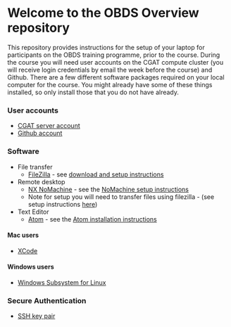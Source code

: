 # Welcome to the OBDS Overview repository

This repository provides instructions for the setup of your laptop for participants on the OBDS training programme, prior to the course.
During the course you will need user accounts on the CGAT compute cluster (you will receive login credentials by email the week before the course) and Github. 
There are a few different software packages required on your local computer for the course. 
You might already have some of these things installed, so only install those that you do not have already.

### User accounts

- [CGAT server account](cgat_login.md)
- [Github account](create_github_account.md)

### Software
- File transfer
    + [FileZilla](https://filezilla-project.org/) - see [download and setup instructions](https://github.com/OBDS-Training/OBDS_Overview/blob/master/Filezilla_instructions.pdf)
- Remote desktop 
    + [NX NoMachine](https://www.nomachine.com/) - see the [NoMachine setup instructions](nomachine_setup.pdf)
    + Note for setup you will need to transfer files using filezilla - (see setup instructions [here](https://github.com/OBDS-Training/OBDS_Overview/blob/master/Filezilla_instructions.pdf))
- Text Editor
    + [Atom](https://atom.io/) - see the [Atom installation instructions](atom_installation_instructions.md)


#### Mac users

- [XCode](xcode_setup.md)

#### Windows users

- [Windows Subsystem for Linux](wsl_setup.md)

### Secure Authentication

- [SSH key pair](create_ssh_keypair.md)
